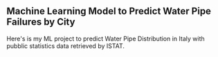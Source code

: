 ## Machine Learning Model to Predict Water Pipe Failures by City
Here's is my ML project to predict Water Pipe Distribution in Italy with pubblic statistics data retrieved by ISTAT.
